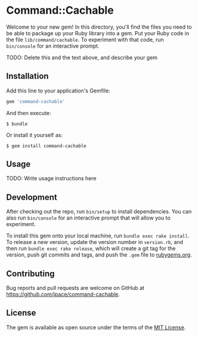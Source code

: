 # Command::Cachable

Welcome to your new gem! In this directory, you'll find the files you need to be able to package up your Ruby library into a gem. Put your Ruby code in the file `lib/command/cachable`. To experiment with that code, run `bin/console` for an interactive prompt.

TODO: Delete this and the text above, and describe your gem

## Installation

Add this line to your application's Gemfile:

```ruby
gem 'command-cachable'
```

And then execute:

    $ bundle

Or install it yourself as:

    $ gem install command-cachable

## Usage

TODO: Write usage instructions here

## Development

After checking out the repo, run `bin/setup` to install dependencies. You can also run `bin/console` for an interactive prompt that will allow you to experiment.

To install this gem onto your local machine, run `bundle exec rake install`. To release a new version, update the version number in `version.rb`, and then run `bundle exec rake release`, which will create a git tag for the version, push git commits and tags, and push the `.gem` file to [rubygems.org](https://rubygems.org).

## Contributing

Bug reports and pull requests are welcome on GitHub at https://github.com/jpace/command-cachable.

## License

The gem is available as open source under the terms of the [MIT License](https://opensource.org/licenses/MIT).

